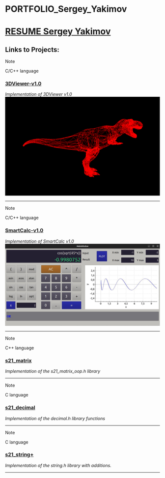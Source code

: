# PORTFOLIO_Sergey_Yakimov
# [RESUME Sergey Yakimov](https://drive.google.com/file/d/1HPW457EY7zqc0wP__24nkUE_RRX-DDIn/view?usp=drive_link)
## Links to Projects:

> [!NOTE]
> С/C++ language
### [3DViewer-v1.0](https://github.com/Garjelin/3DViewer-v1.0/)

_Implementation of 3DViewer v1.0_
![3DViewer-v1.0](https://github.com/Garjelin/3DViewer-v1.0/blob/main/Animation_3.gif)

---

> [!NOTE]
> С/C++ language
### [SmartCalc-v1.0](https://github.com/Garjelin/SmartCalc-v1.0/)

_Implementation of SmartCalc v1.0_
![SmartCalc v1.0](https://github.com/Garjelin/SmartCalc-v1.0/blob/main/SmartCalc-v1.0.png)

---

> [!NOTE]
> C++ language
### [s21_matrix](https://github.com/Garjelin/s21_matrix/)

_Implementation of the s21_matrix_oop.h library_

---


> [!NOTE]
> C language
### [s21_decimal](https://github.com/Garjelin/s21_decimal/)

_Implementation of the decimal.h library functions_

---

> [!NOTE]
> C language
### [s21_string+](https://github.com/Garjelin/s21_string/)

_Implementation of the string.h library with additions._

---
